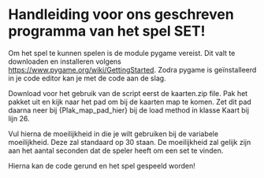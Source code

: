 # Handleiding voor ons geschreven programma van het spel SET!

Om het spel te kunnen spelen is de module pygame vereist. 
Dit valt te downloaden en installeren volgens https://www.pygame.org/wiki/GettingStarted. 
Zodra pygame is geïnstalleerd in je code editor kan je met de code aan de slag.

Download voor het gebruik van de script eerst de kaarten.zip file. 
Pak het pakket uit en kijk naar het pad om bij de kaarten map te komen. 
Zet dit pad daarna neer bij {Plak_map_pad_hier} bij de load method in klasse Kaart bij lijn 26.

Vul hierna de moeilijkheid in die je wilt gebruiken bij de variabele moeilijkheid. Deze zal standaard op 30 staan. 
De moeilijkheid zal gelijk zijn aan het aantal seconden dat de speler heeft om een set te vinden.

Hierna kan de code gerund en het spel gespeeld worden!
